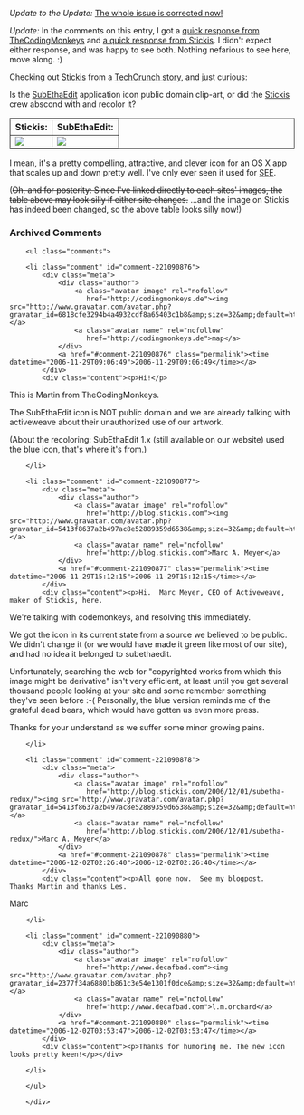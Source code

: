 *Update to the Update:* [The whole issue is corrected now!](http://blog.stickis.com/2006/12/01/subetha-redux/)

*Update:*  In the comments on this entry, I got a [quick response from TheCodingMonkeys](http://decafbad.com/blog/2006/11/28/stickis-and-subethaedit-icon#comment-54166) and [a quick response from Stickis](http://decafbad.com/blog/2006/11/28/stickis-and-subethaedit-icon#comment-54240).  I didn't expect either response, and was happy to see both.  Nothing nefarious to see here, move along.  :)

Checking out [Stickis][st] from a [TechCrunch story][ts], and just curious: 

Is the [SubEthaEdit][see] application icon public domain clip-art, or did the [Stickis][st] crew abscond with and recolor it?

<table cellspacing="0" cellpadding="8" border="1"><tr><th>Stickis:</th><th>SubEthaEdit:</th></tr>
<tr><td><img src="http://stickis.com/skin/img/friend-icon.small.png" />
</td><td><img src="http://www.codingmonkeys.de/subethaedit/images/download-plain.png" /></td></tr></table>

I mean, it's a pretty compelling, attractive, and clever icon for an OS X app that scales up and down pretty well.  I've only ever seen it used for [SEE][see].

(<strike>Oh, and for posterity: Since I've linked directly to each sites' images, the table above may look silly if either site changes.</strike>  ...and the image on Stickis has indeed been changed, so the above table looks silly now!)

[see]: http://www.codingmonkeys.de/subethaedit
[st]: http://stickis.com/
[ts]: http://www.techcrunch.com/2006/11/28/stickis-launches-syndicated-web-note-taker/

<div id="comments" class="comments archived-comments">
            <h3>Archived Comments</h3>
            
        <ul class="comments">
            
        <li class="comment" id="comment-221090876">
            <div class="meta">
                <div class="author">
                    <a class="avatar image" rel="nofollow" 
                       href="http://codingmonkeys.de"><img src="http://www.gravatar.com/avatar.php?gravatar_id=6818cfe3294b4a4932cdf8a65403c1b8&amp;size=32&amp;default=http://mediacdn.disqus.com/1320279820/images/noavatar32.png"/></a>
                    <a class="avatar name" rel="nofollow" 
                       href="http://codingmonkeys.de">map</a>
                </div>
                <a href="#comment-221090876" class="permalink"><time datetime="2006-11-29T09:06:49">2006-11-29T09:06:49</time></a>
            </div>
            <div class="content"><p>Hi!</p>

<p>This is Martin from TheCodingMonkeys.</p>

<p>The SubEthaEdit icon is NOT public domain and we are already talking with activeweave about their unauthorized use of our artwork.</p>

<p>(About the recoloring: SubEthaEdit 1.x (still available on our website) used the blue icon, that's where it's from.)</p></div>
            
        </li>
    
        <li class="comment" id="comment-221090877">
            <div class="meta">
                <div class="author">
                    <a class="avatar image" rel="nofollow" 
                       href="http://blog.stickis.com"><img src="http://www.gravatar.com/avatar.php?gravatar_id=5413f8637a2b497ac8e52889359d6538&amp;size=32&amp;default=http://mediacdn.disqus.com/1320279820/images/noavatar32.png"/></a>
                    <a class="avatar name" rel="nofollow" 
                       href="http://blog.stickis.com">Marc A. Meyer</a>
                </div>
                <a href="#comment-221090877" class="permalink"><time datetime="2006-11-29T15:12:15">2006-11-29T15:12:15</time></a>
            </div>
            <div class="content"><p>Hi.  Marc Meyer, CEO of Activeweave, maker of Stickis, here.
We're talking with codemonkeys, and resolving this immediately.</p>

<p>We got the icon in its current state from a source we believed to be public.  We didn't change it (or we would have made it green like most of our site), and had no idea it belonged to subethaedit.   </p>

<p>Unfortunately, searching the web for "copyrighted works from which this image might be derivative" isn't very efficient, at least until you get several thousand people looking at your site and some remember something they've seen before :-(  Personally, the blue version reminds me of the grateful dead bears, which would have gotten us even more press.</p>

<p>Thanks for your understand as we suffer some minor growing pains.</p></div>
            
        </li>
    
        <li class="comment" id="comment-221090878">
            <div class="meta">
                <div class="author">
                    <a class="avatar image" rel="nofollow" 
                       href="http://blog.stickis.com/2006/12/01/subetha-redux/"><img src="http://www.gravatar.com/avatar.php?gravatar_id=5413f8637a2b497ac8e52889359d6538&amp;size=32&amp;default=http://mediacdn.disqus.com/1320279820/images/noavatar32.png"/></a>
                    <a class="avatar name" rel="nofollow" 
                       href="http://blog.stickis.com/2006/12/01/subetha-redux/">Marc A. Meyer</a>
                </div>
                <a href="#comment-221090878" class="permalink"><time datetime="2006-12-02T02:26:40">2006-12-02T02:26:40</time></a>
            </div>
            <div class="content"><p>All gone now.  See my blogpost.  Thanks Martin and thanks Les.
Marc</p></div>
            
        </li>
    
        <li class="comment" id="comment-221090880">
            <div class="meta">
                <div class="author">
                    <a class="avatar image" rel="nofollow" 
                       href="http://www.decafbad.com"><img src="http://www.gravatar.com/avatar.php?gravatar_id=2377f34a68801b861c3e54e1301f0dce&amp;size=32&amp;default=http://mediacdn.disqus.com/1320279820/images/noavatar32.png"/></a>
                    <a class="avatar name" rel="nofollow" 
                       href="http://www.decafbad.com">l.m.orchard</a>
                </div>
                <a href="#comment-221090880" class="permalink"><time datetime="2006-12-02T03:53:47">2006-12-02T03:53:47</time></a>
            </div>
            <div class="content"><p>Thanks for humoring me. The new icon looks pretty keen!</p></div>
            
        </li>
    
        </ul>
    
        </div>
    
